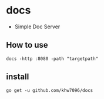 # docs
- Simple Doc Server

## How to use
```
docs -http :8080 -path "targetpath"
```

## install
```
go get -u github.com/khw7096/docs
```
